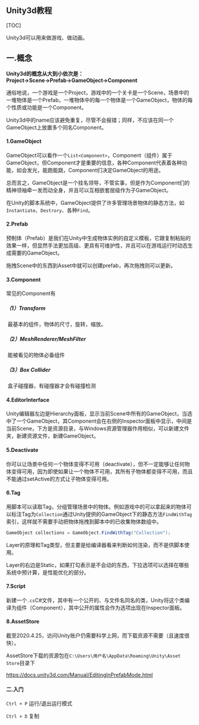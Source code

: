 ## Unity3d教程

[TOC]

Unity3d可以用来做游戏、做动画。

## 一.概念

**Unity3d的概念从大到小依次是：Project$\rightarrow$Scene$\rightarrow$Prefab$\rightarrow$GameObject$\rightarrow$Component**

通俗地说，一个游戏是一个Project，游戏中的一个关卡是一个Scene，场景中的一堆物体是一个Prefab，一堆物体中的每一个物体是一个GameObject，物体的每个性质或功能是一个Component。

Unity3d中的name应该避免重复，尽管不会报错；同样，不应该在同一个GameObject上放置多个同名Component。

#### 1.GameObject

GameObject可以看作一个`List<Component>`，Component（组件）属于GameObject，但Component才是重要的信息，各种Component代表着各种功能，如会发光，能跑能跳，Component们决定GameObject的用途。

总而言之，GameObject是一个挂名领导，不管实事，但是作为Component们的精神领袖牵一发而动全身，并且可以互相嵌套层级作为子GameObject。

在Unity的脚本系统中，GameObject提供了许多管理场景物体的静态方法，如`Instantiate`、`Destrory`、各种`Find`。

#### 2.Prefab

预制体（Prefab）是我们在Unity中生成物体实例的自定义模板，它跟复制粘贴的效果一样，但显然手法更加高级、更具有可维护性，并且可以在游戏运行时动态生成需要的GameObject。

拖拽Scene中的东西到Asset中就可以创建prefab，再次拖拽则可以更新。

#### 3.Component

常见的Component有

##### （1）Transform

​	最基本的组件，物体的尺寸，旋转，缩放。

##### （2）MeshRenderer/MeshFilter

​	能被看见的物体必备组件

##### （3）Box Collider

​	盒子碰撞器，有碰撞器才会有碰撞检测

#### 4.EditorInterface

Unity编辑器左边是Hierarchy面板，显示当前Scene中所有的GameObject，当选中了一个GameObject，其Component会在右侧的Inspector面板中显示，中间是当前Scene，下方是资源目录，与Windows资源管理器作用相似，可以新建文件夹，新建资源文件，新建GameObject。

#### 5.Deactivate

你可以让场景中任何一个物体变得不可用（deactivate），但不一定能够让任何物体变得可用，因为即使如果让一个物体不可用，其所有子物体都变得不可用，而且不能通过setActive的方式让子物体变得可用。

#### 6.Tag

用脚本可以读取Tag，分组管理场景中的物体。例如游戏中的可以拿起来的物体可以标注Tag为`Collection`通过Unity提供的GameObject下的静态方法`FindWithTag`索引，这样就不需要手动把物体拖拽到脚本中的已收集物体数组中。

```C#
GameObject collections = GameObject.FindWithTag("Collection");
```

Layer的原理和Tag类型，但主要是给编译器看来判断如何渲染，而不是供脚本使用。

Layer的右边是Static，如果打勾表示是不会动的东西，下拉选项可以选择在哪些系统中预计算，是性能优化的部分。

#### 7.Script

新建一个`.cs`C#文件，其中有一个公开的、与文件名同名的类，Unity将这个类编译为组件（Component），其中公开的属性会作为选项出现在Inspector面板。

#### 8.AssetStore

截至2020.4.25，访问Unity账户仍需要科学上网，而下载资源不需要（且速度很快）。

AssetStore下载的资源包在`C:\Users\用户名\AppData\Roaming\Unity\Asset Store`目录下

<https://docs.unity3d.com/Manual/EditingInPrefabMode.html>

#### 二.入门

`Ctrl + P`	运行/退出运行模式

`Ctrl + D`	复制